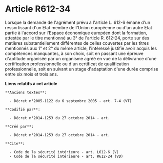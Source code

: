 # Article R612-34

Lorsque la demande de l'agrément prévu à l'article L. 612-6 émane d'un ressortissant d'un Etat membre de l'Union européenne
ou d'un autre Etat partie à l'accord sur l'Espace économique européen dont la formation, attestée par le titre mentionné au
3° de l'article R. 612-24, porte sur des matières substantiellement différentes de celles couvertes par les titres mentionnés
aux 1° et 2° du même article, l'intéressé justifie avoir acquis les compétences manquantes, à son choix, soit en passant une
épreuve d'aptitude organisée par un organisme agréé en vue de la délivrance d'une certification professionnelle ou d'un
certificat de qualification professionnelle, soit en suivant un stage d'adaptation d'une durée comprise entre six mois et
trois ans.

**Liens relatifs à cet article**

	**Anciens textes**:

	  - Décret n°2005-1122 du 6 septembre 2005 - art. 7-4 (VT)

	**Codifié par**:

	  - Décret n°2014-1253 du 27 octobre 2014 - art.

	**Créé par**:

	  - Décret n°2014-1253 du 27 octobre 2014 - art.

	**Cite**:

	  - Code de la sécurité intérieure - art. L612-6 (V)
	  - Code de la sécurité intérieure - art. R612-24 (VD)

